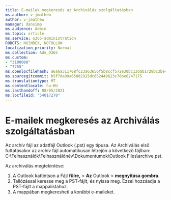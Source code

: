 ```yaml
---
title: E-mailek megkeresés az Archiválás szolgáltatásban
ms.author: v-jmathew
author: v-jmathew
manager: dansimp
ms.audience: Admin
ms.topic: article
ms.service: o365-administration
ROBOTS: NOINDEX, NOFOLLOW
localization_priority: Normal
ms.collection: Adm_O365
ms.custom:
- "3100008"
- "7255"
ms.openlocfilehash: a6a6a311708fc23a63656f5b8ccf572e30bc13dab1728bc3be48ad36aeb35077
ms.sourcegitcommit: b5f7da89a650d2915dc652449623c78be6247175
ms.translationtype: MT
ms.contentlocale: hu-HU
ms.lasthandoff: 08/05/2021
ms.locfileid: "54017278"
---
```

# <a name="find-email-in-autoarchive"></a>E-mailek megkeresés az Archiválás szolgáltatásban

Az archív fájl az adatfájl Outlook (.pst) egy típusa. Az Archiválás első futtatásakor az archív fájl automatikusan létrejön a következő fájlban: C:\Felhasználók\Felhasználónév\Dokumentumok\Outlook Files\archive.pst.

Az archiválás megtekintése:

1. A Outlook kattintson a Fájl **fülre,** > **Az** Outlook  >  **megnyitása gombra.**
2. Tallózással keresse meg a PST-fájlt, és nyissa meg. Ezzel hozzáadja a PST-fájlt a mappalistához.
3. A mappában megkeresheti a korábbi e-maileket.
